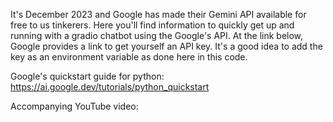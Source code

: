 It's December 2023 and Google has made their Gemini API available for free to us tinkerers. Here you'll find information to quickly get up and running with a gradio chatbot using the Google's API. At the link below, Google provides a link to get yourself an API key. It's a good idea to add the key as an environment variable as done here in this code.

Google's quickstart guide for python: https://ai.google.dev/tutorials/python_quickstart

Accompanying YouTube video:
